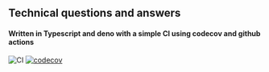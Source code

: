 ## Technical questions and answers

#### Written in Typescript and deno with a simple CI using codecov and github actions

![CI](https://img.shields.io/github/actions/workflow/status/dcantu96/technical-questions/ci.yml?branch=main&style=flat-square)
[![codecov](https://codecov.io/gh/dcantu96/technical-questions/branch/main/graph/badge.svg?style=flat-square)](https://codecov.io/gh/dcantu96/technical-questions)
